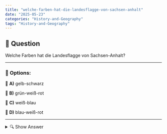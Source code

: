 ```yaml
---
title: "welche-farben-hat-die-landesflagge-von-sachsen-anhalt"
date: "2025-05-23"
categories: "History-and-Geography"
tags: "History-and-Geography"
---
```


## 📌 **Question**

Welche Farben hat die Landesflagge von Sachsen-Anhalt?



---

### 📝 **Options:**

🔘 **A)** gelb-schwarz

🔘 **B)** grün-weiß-rot

🔘 **C)** weiß-blau

🔘 **D)** blau-weiß-rot

---

<details>
  <summary>🔍 Show Answer</summary>

  <p>
💡  <b>Correct Answer:</b>  a
  </p>
  <p>
    📖<b>Explanation:</b>
    Sachsen-Anhalt ist ein Bundesland in Deutschland mit einer eigenen Landesflagge. Die Kenntnisse über die Landesflaggen der Bundesländer sind wichtig für das Verständnis von regionalen Identitäten und Kulturen. Jede Flagge hat bestimmte Farben, die oft historische oder kulturelle Bedeutung haben. Die Frage, welche Farben die Flagge von Sachsen-Anhalt hat, zielt darauf ab, Wissen über dieses spezifische Bundesland zu testen und ist relevant für Menschen, die mehr über die deutschen Bundesländer und deren symbolische Darstellungen lernen möchten.
  </p>
</details>
